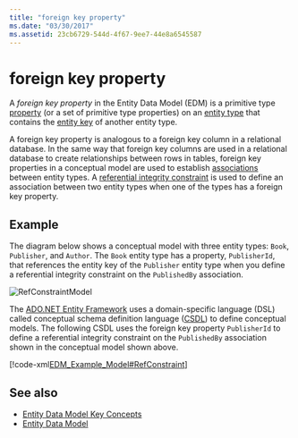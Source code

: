 ```yaml
---
title: "foreign key property"
ms.date: "03/30/2017"
ms.assetid: 23cb6729-544d-4f67-9ee7-44e8a6545587
---
```

# foreign key property
A *foreign key property* in the Entity Data Model (EDM) is a primitive type [property](property.md) (or a set of primitive type properties) on an [entity type](entity-type.md) that contains the [entity key](entity-key.md) of another entity type.  
  
 A foreign key property is analogous to a foreign key column in a relational database. In the same way that foreign key columns are used in a relational database to create relationships between rows in tables, foreign key properties in a conceptual model are used to establish [associations](association-type.md) between entity types. A [referential integrity constraint](referential-integrity-constraint.md) is used to define an association between two entity types when one of the types has a foreign key property.  
  
## Example  
 The diagram below shows a conceptual model with three entity types: `Book`, `Publisher`, and `Author`. The `Book` entity type has a property, `PublisherId`, that references the entity key of the `Publisher` entity type when you define a referential integrity constraint on the `PublishedBy` association.  
  
 ![RefConstraintModel](./media/foreign-key-property/reference-constraint-model.gif "Example of a referential constraint model")  
  
 The [ADO.NET Entity Framework](./ef/index.md) uses a domain-specific language (DSL) called conceptual schema definition language ([CSDL](./ef/language-reference/csdl-specification.md)) to define conceptual models. The following CSDL uses the foreign key property `PublisherId` to define a referential integrity constraint on the `PublishedBy` association shown in the conceptual model shown above.  
  
 [!code-xml[EDM_Example_Model#RefConstraint](../../../../samples/snippets/xml/VS_Snippets_Data/edm_example_model/xml/books4.edmx#refconstraint)]  
  
## See also

- [Entity Data Model Key Concepts](entity-data-model-key-concepts.md)
- [Entity Data Model](entity-data-model.md)
